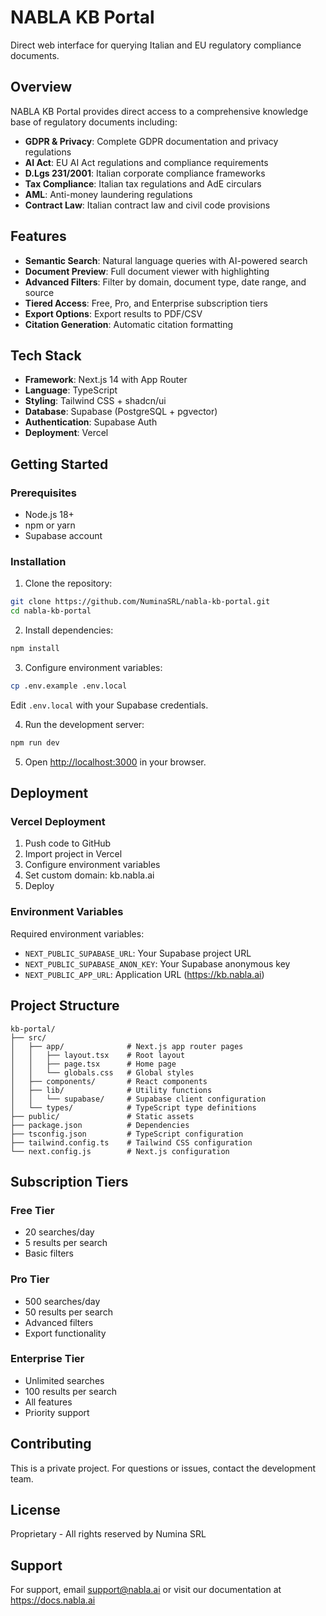# NABLA KB Portal

Direct web interface for querying Italian and EU regulatory compliance documents.

## Overview

NABLA KB Portal provides direct access to a comprehensive knowledge base of regulatory documents including:

- **GDPR & Privacy**: Complete GDPR documentation and privacy regulations
- **AI Act**: EU AI Act regulations and compliance requirements
- **D.Lgs 231/2001**: Italian corporate compliance frameworks
- **Tax Compliance**: Italian tax regulations and AdE circulars
- **AML**: Anti-money laundering regulations
- **Contract Law**: Italian contract law and civil code provisions

## Features

- **Semantic Search**: Natural language queries with AI-powered search
- **Document Preview**: Full document viewer with highlighting
- **Advanced Filters**: Filter by domain, document type, date range, and source
- **Tiered Access**: Free, Pro, and Enterprise subscription tiers
- **Export Options**: Export results to PDF/CSV
- **Citation Generation**: Automatic citation formatting

## Tech Stack

- **Framework**: Next.js 14 with App Router
- **Language**: TypeScript
- **Styling**: Tailwind CSS + shadcn/ui
- **Database**: Supabase (PostgreSQL + pgvector)
- **Authentication**: Supabase Auth
- **Deployment**: Vercel

## Getting Started

### Prerequisites

- Node.js 18+ 
- npm or yarn
- Supabase account

### Installation

1. Clone the repository:
```bash
git clone https://github.com/NuminaSRL/nabla-kb-portal.git
cd nabla-kb-portal
```

2. Install dependencies:
```bash
npm install
```

3. Configure environment variables:
```bash
cp .env.example .env.local
```

Edit `.env.local` with your Supabase credentials.

4. Run the development server:
```bash
npm run dev
```

5. Open [http://localhost:3000](http://localhost:3000) in your browser.

## Deployment

### Vercel Deployment

1. Push code to GitHub
2. Import project in Vercel
3. Configure environment variables
4. Set custom domain: kb.nabla.ai
5. Deploy

### Environment Variables

Required environment variables:

- `NEXT_PUBLIC_SUPABASE_URL`: Your Supabase project URL
- `NEXT_PUBLIC_SUPABASE_ANON_KEY`: Your Supabase anonymous key
- `NEXT_PUBLIC_APP_URL`: Application URL (https://kb.nabla.ai)

## Project Structure

```
kb-portal/
├── src/
│   ├── app/              # Next.js app router pages
│   │   ├── layout.tsx    # Root layout
│   │   ├── page.tsx      # Home page
│   │   └── globals.css   # Global styles
│   ├── components/       # React components
│   ├── lib/              # Utility functions
│   │   └── supabase/     # Supabase client configuration
│   └── types/            # TypeScript type definitions
├── public/               # Static assets
├── package.json          # Dependencies
├── tsconfig.json         # TypeScript configuration
├── tailwind.config.ts    # Tailwind CSS configuration
└── next.config.js        # Next.js configuration
```

## Subscription Tiers

### Free Tier
- 20 searches/day
- 5 results per search
- Basic filters

### Pro Tier
- 500 searches/day
- 50 results per search
- Advanced filters
- Export functionality

### Enterprise Tier
- Unlimited searches
- 100 results per search
- All features
- Priority support

## Contributing

This is a private project. For questions or issues, contact the development team.

## License

Proprietary - All rights reserved by Numina SRL

## Support

For support, email support@nabla.ai or visit our documentation at https://docs.nabla.ai
